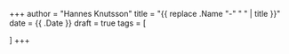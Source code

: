 +++
author = "Hannes Knutsson"
title = "{{ replace .Name "-" " " | title }}"
date = {{ .Date }}
draft = true
tags = [

]
+++


